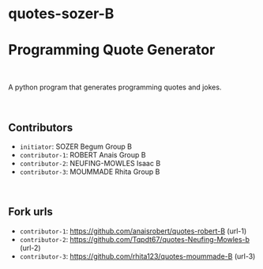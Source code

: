 # quotes-sozer-B
# Programming Quote Generator

 

A python program that generates programming quotes and jokes.

 

## Contributors
- `initiator`: SOZER Begum Group B
- `contributor-1`: ROBERT Anais Group B
- `contributor-2`: NEUFING-MOWLES Isaac B 
- `contributor-3`: MOUMMADE Rhita Group B

 

## Fork urls
- `contributor-1`: https://github.com/anaisrobert/quotes-robert-B (url-1)
- `contributor-2`: https://github.com/Tqpdt67/quotes-Neufing-Mowles-b (url-2)
- `contributor-3`: https://github.com/rhita123/quotes-moummade-B (url-3)
